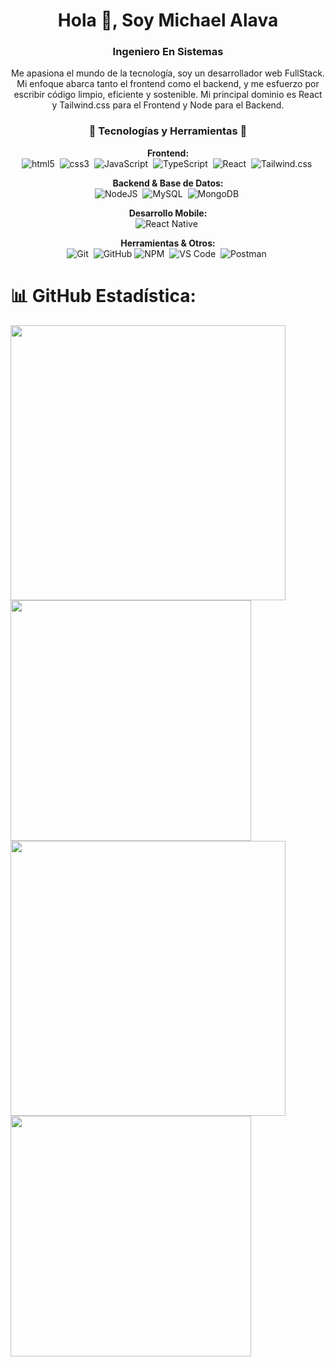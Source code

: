 <h1 align="center">Hola 👋, Soy Michael Alava</h1>
<h3 align="center">Ingeniero En Sistemas</h3>

<p align="center">Me apasiona el mundo de la tecnología, soy un desarrollador web FullStack. Mi enfoque abarca tanto el frontend como el backend, y me esfuerzo por escribir código limpio, eficiente y sostenible. Mi principal dominio es React y Tailwind.css para el Frontend y Node para el Backend.
</p>


<h3 align="center">🚀 Tecnologías y Herramientas 🚀</h3>


<p align="center">
  <!-- Grouped badges by type -->
  <strong>Frontend:</strong><br/>
  <img src="https://img.shields.io/badge/HTML5-DD4B25?style=for-the-badge&logo=html5&logoColor=white" alt="html5" />&nbsp;
  <img src="https://img.shields.io/badge/CSS3-1572B6?style=for-the-badge&logo=css3&logoColor=white" alt="css3" />&nbsp;
  <img src="https://img.shields.io/badge/JavaScript-F7DF1E?style=for-the-badge&logo=javascript&logoColor=black" alt="JavaScript" />&nbsp;
  <img src="https://img.shields.io/badge/TypeScript-3178C6?style=for-the-badge&logo=typescript&logoColor=white" alt="TypeScript" />&nbsp;
  <img src="https://img.shields.io/badge/React-3880FF?style=for-the-badge&logo=react&logoColor=white" alt="React" />&nbsp;
  <img src="https://img.shields.io/badge/Tailwind_CSS-grey?style=for-the-badge&logo=tailwind-css&logoColor=38B2AC" alt="Tailwind.css" />&nbsp;
  <!-- ... other frontend technologies ... -->
</p>



<p align="center">
  <strong>Backend & Base de Datos:</strong><br/>
  <img src="https://img.shields.io/badge/node.js-6DA55F?style=for-the-badge&logo=node.js&logoColor=white" alt="NodeJS" />&nbsp; 
  <img src="https://img.shields.io/badge/MySQL-4479A1?style=for-the-badge&logo=mysql&logoColor=white" alt="MySQL" />&nbsp; 
  <img src="https://img.shields.io/badge/MongoDB-%234ea94b.svg?style=for-the-badge&logo=mongodb&logoColor=white" alt="MongoDB" />&nbsp; 
  <!-- ... other backend and database technologies ... -->
</p>

<p align="center">
    <strong>Desarrollo Mobile:</strong><br/>
    <img src="https://img.shields.io/badge/React%20Native-3880FF?style=for-the-badge&logo=react&logoColor=white" alt="React Native" />&nbsp;
  <!-- ... other mobile development technologies ... -->
</p>

<p align="center">
  <strong>Herramientas & Otros:</strong><br/>
  <img src="https://img.shields.io/badge/Git-F05032?style=for-the-badge&logo=git&logoColor=white" alt="Git" />&nbsp;
  <img src="https://img.shields.io/badge/github-%23121011.svg?style=for-the-badge&logo=github&logoColor=white" alt="GitHub" />
  <img src="https://img.shields.io/badge/NPM-CB3837?style=for-the-badge&logo=npm&logoColor=white" alt="NPM" />&nbsp;
  <img src="https://img.shields.io/badge/VS_Code-007ACC?style=for-the-badge&logo=visualstudiocode&logoColor=white" alt="VS Code" />&nbsp;
  <img src="https://img.shields.io/badge/Postman-FF6C37?style=for-the-badge&logo=postman&logoColor=white" alt="Postman" />&nbsp;
  <!-- ... other tools and technologies ... -->
</p>

# 📊 GitHub Estadística:

<div>
  <img width="440px" src="https://github-readme-stats.vercel.app/api?username=LightKra&show_icons=true&theme=onedark">
  <img width="385px" src="https://github-readme-stats.anuraghazra1.vercel.app/api/top-langs/?username=LightKra&layout=compact&theme=onedark" />
  <img width="440px" src="https://github-readme-activity-graph.vercel.app/graph?username=LightKra&theme=github">
  <img width="385px" src="https://github-readme-streak-stats.herokuapp.com/?user=LightKra&theme=onedark" />
</div>

